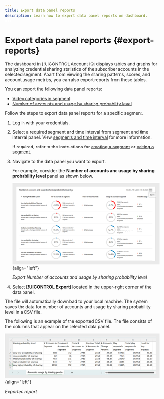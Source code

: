 ```yaml
---
title: Export data panel reports
description: Learn how to export data panel reports on dashboard.
---
```

# Export data panel reports {#export-reports}

The dashboard in [!UICONTROL Account IQ] displays tables and graphs for analyzing credential sharing statistics of the subscriber accounts in the selected segment. Apart from viewing the sharing patterns, scores, and account usage metrics, you can also export reports from these tables.

You can export the following data panel reports:

* [Video categories in segment](data-panels.md#video-categories-segment) 
* [Number of accounts and usage by sharing probability level](data-panels.md#number-of-accounts-usage-sharing-probability)

Follow the steps to export data panel reports for a specific segment.

1. Log in with your credentials.
1. Select a required segment and time interval from segment and time interval panel. View [segments and time interval](segments-timeinterval.md#segment-selection) for more information.

   If required, refer to the instructions for [creating a segment](work-with-segments.md#create-new-segment) or [editing a segment](work-with-segments.md#edit-segment).

1. Navigate to the data panel you want to export. 

   For example, consider the **Number of accounts and usage by sharing probability level** panel as shown below.

   ![Export Number of accounts and usage by sharing probability level](assets/export-report.png){align="left"}

   *Export Number of accounts and usage by sharing probability level*

1. Select **[!UICONTROL Export]** located in the upper-right corner of the data panel.

The file will automatically download to your local machine. The system saves the data for number of accounts and usage by sharing probability level in a CSV file.

The following is an example of the exported CSV file. The file consists of the columns that appear on the selected data panel.

   ![Exported report](assets/exported-report.png){align="left"}

   *Exported report*
